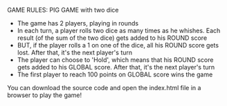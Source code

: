 GAME RULES: PIG GAME with two dice

- The game has 2 players, playing in rounds
- In each turn, a player rolls two dice as many times as he whishes. Each result (of the sum of the two dice) gets added to his ROUND score
- BUT, if the player rolls a 1 on one of the dice, all his ROUND score gets lost. After that, it's the next player's turn
- The player can choose to 'Hold', which means that his ROUND score gets added to his GLOBAL score. After that, it's the next player's turn
- The first player to reach 100 points on GLOBAL score wins the game

You can download the source code and open the index.html file in a browser to play the game!
